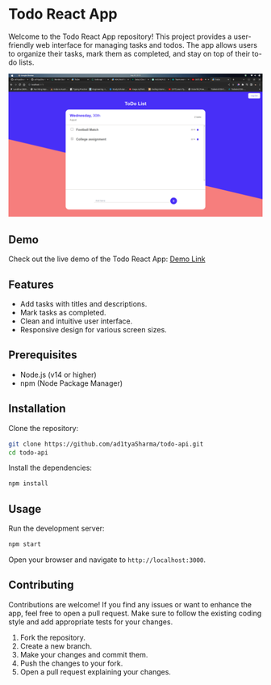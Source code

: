 
# Todo React App

Welcome to the Todo React App repository! This project provides a user-friendly web interface for managing tasks and todos. The app allows users to organize their tasks, mark them as completed, and stay on top of their to-do lists.


![Todo React App Screenshot](./public/preview.png)
## Demo

Check out the live demo of the Todo React App: [Demo Link](https://your-demo-link.com)



## Features


- Add tasks with titles and descriptions.
- Mark tasks as completed.
- Clean and intuitive user interface.
- Responsive design for various screen sizes.

## Prerequisites

- Node.js (v14 or higher)
- npm (Node Package Manager)
## Installation

Clone the repository:
```bash
git clone https://github.com/ad1tyaSharma/todo-api.git
cd todo-api
```
Install the dependencies:
```bash
npm install
```

    
## Usage
Run the development server:
```bash
npm start
```
Open your browser and navigate to `http://localhost:3000`.


## Contributing

Contributions are welcome! If you find any issues or want to enhance the app, feel free to open a pull request. Make sure to follow the existing coding style and add appropriate tests for your changes.

1. Fork the repository.
2. Create a new branch.
2. Make your changes and commit them.
4. Push the changes to your fork.
5. Open a pull request explaining your changes.
